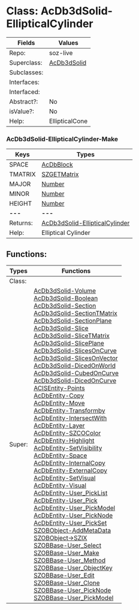 
# Class:	AcDb3dSolid-EllipticalCylinder

| Fields | Values |
| --------- | --------- |
| Repo: | soz-live |
| Superclass: | [AcDb3dSolid](AcDb3dSolid.html) |
| Subclasses: |  |
| Interfaces: |  |
| Interfaced: |  |
| Abstract?: | No |
| isValue?: | No |
| Help: | EllipticalCone |

### AcDb3dSolid-EllipticalCylinder-Make

| Keys | Types |
| --------- | --------- |
| SPACE | [AcDbBlock](AcDbBlock.html) |
| TMATRIX | [SZGETMatrix](SZGETMatrix.html) |
| MAJOR | [Number](Number.html) |
| MINOR | [Number](Number.html) |
| HEIGHT | [Number](Number.html) |
| **---** | **---** |
| Returns: | [AcDb3dSolid-EllipticalCylinder](AcDb3dSolid-EllipticalCylinder.html) |
| Help: | Elliptical Cylinder |


## Functions:

| Types | Functions |
| --------- | --------- |
| Class: |  |
| Super: | [AcDb3dSolid-Volume](AcDb3dSolid.html) <br> [AcDb3dSolid-Boolean](AcDb3dSolid.html) <br> [AcDb3dSolid-Section](AcDb3dSolid.html) <br> [AcDb3dSolid-SectionTMatrix](AcDb3dSolid.html) <br> [AcDb3dSolid-SectionPlane](AcDb3dSolid.html) <br> [AcDb3dSolid-Slice](AcDb3dSolid.html) <br> [AcDb3dSolid-SliceTMatrix](AcDb3dSolid.html) <br> [AcDb3dSolid-SlicePlane](AcDb3dSolid.html) <br> [AcDb3dSolid-SlicesOnCurve](AcDb3dSolid.html) <br> [AcDb3dSolid-SlicesOnVector](AcDb3dSolid.html) <br> [AcDb3dSolid-DicedOnWorld](AcDb3dSolid.html) <br> [AcDb3dSolid-CubedOnCurve](AcDb3dSolid.html) <br> [AcDb3dSolid-DicedOnCurve](AcDb3dSolid.html) <br> [ACISEntity-Points](ACISEntity.html) <br> [AcDbEntity-Copy](AcDbEntity.html) <br> [AcDbEntity-Move](AcDbEntity.html) <br> [AcDbEntity-Transformby](AcDbEntity.html) <br> [AcDbEntity-IntersectWith](AcDbEntity.html) <br> [AcDbEntity-Layer](AcDbEntity.html) <br> [AcDbEntity-SZCOColor](AcDbEntity.html) <br> [AcDbEntity-Highlight](AcDbEntity.html) <br> [AcDbEntity-SetVisibility](AcDbEntity.html) <br> [AcDbEntity-Space](AcDbEntity.html) <br> [AcDbEntity-InternalCopy](AcDbEntity.html) <br> [AcDbEntity-ExternalCopy](AcDbEntity.html) <br> [AcDbEntity-SetVisual](AcDbEntity.html) <br> [AcDbEntity-Visual](AcDbEntity.html) <br> [AcDbEntity-User_PickList](AcDbEntity.html) <br> [AcDbEntity-User_Pick](AcDbEntity.html) <br> [AcDbEntity-User_PickModel](AcDbEntity.html) <br> [AcDbEntity-User_PickNode](AcDbEntity.html) <br> [AcDbEntity-User_PickSet](AcDbEntity.html) <br> [SZOBObject-AddMetaData](SZOBObject.html) <br> [SZOBObject->SZIX](SZOBObject.html) <br> [SZOBBase-User_Select](SZOBBase.html) <br> [SZOBBase-User_Make](SZOBBase.html) <br> [SZOBBase-User_Method](SZOBBase.html) <br> [SZOBBase-User_ObjectKey](SZOBBase.html) <br> [SZOBBase-User_Edit](SZOBBase.html) <br> [SZOBBase-User_Clone](SZOBBase.html) <br> [SZOBBase-User_PickNode](SZOBBase.html) <br> [SZOBBase-User_PickModel](SZOBBase.html) |


